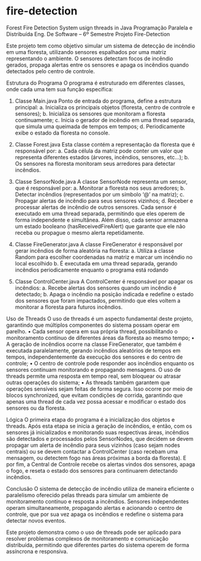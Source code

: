 # fire-detection
Forest Fire Detection System usign threads in Java
Programação Paralela e Distribuída
Eng. De Software – 6º Semestre
Projeto Fire-Detection


Este projeto tem como objetivo simular um sistema de detecção de incêndio em uma floresta, utilizando sensores espalhados por uma matriz representando o ambiente. O sensores detectam focos de incêndio gerados, propaga alertas entre os sensores e apaga os incêndios quando detectados pelo centro de controle.

Estrutura do Programa
O programa é estruturado em diferentes classes, onde cada uma tem sua função específica:
1.	Classe Main.java
Ponto de entrada do programa, define a estrutura principal:
a.	Inicializa os principais objetos (floresta, centro de controle e sensores);
b.	Inicializa os sensores que monitoram a floresta continuamente;
c.	Inicia o gerador de incêndio em uma thread separada, que simula uma queimada de tempos em tempos;
d.	Periodicamente exibe o estado da floresta no console.
2.	Classe Forest.java
Esta classe contém a representação da floresta que é responsável por:
a.	Cada célula da matriz pode conter um valor que representa diferentes estados (árvores, incêndios, sensores,  etc...);
b.	Os sensores na floresta monitoram seus arredores para detectar incêndios.
3.	Classe SensorNode.java
A classe SensorNode representa um sensor, que é responsável por:
a.	Monitorar a floresta nos seus arredores;
b.	Detectar incêndios (representados por um símbolo ‘@’ na matriz);
c.	Propagar alertas de incêndio para seus sensores vizinhos;
d.	Receber e processar alertas de incêndio de outros sensores.
Cada sensor é executado em uma thread separada, permitindo que eles operem de forma independente e simultânea. Além disso, cada sensor armazena um estado booleano (hasReceivedFireAlert) que garante que ele não receba ou propague o mesmo alerta repetidamente.




4.	Classe FireGenerator.java
A classe FireGenerator é responsável por gerar incêndios de forma aleatória na floresta:
a.	Utiliza a classe Random para escolher coordenadas na matriz e marcar um incêndio no local escolhido
b.	É executada em uma thread separada, gerando incêndios periodicamente enquanto o programa está rodando
5.	Classe ControlCenter.java
A ControlCenter é responsável por apagar os incêndios:
a.	Recebe alertas dos sensores quando um incêndio é detectado;
b.	Apaga o incêndio na posição indicada e redefine o estado dos sensores que foram impactados, permitindo que eles voltem a monitorar a floresta para futuros incêndios.

Uso de Threads
O uso de threads é um aspecto fundamental deste projeto, garantindo que múltiplos componentes do sistema possam operar em parelho.
•	Cada sensor opera em sua própria thread, possibilitando o monitoramento contínuo de diferentes áreas da floresta ao mesmo tempo;
•	A geração de incêndios ocorre na classe FireGenerator, que também é executada paralelamente, gerando incêndios aleatórios de tempos em tempos, independentemente da execução dos sensores e do centro de controle;
•	O centro de controle pode responder aos incêndios enquanto os sensores continuam monitorando e propagando mensagens. O uso de threads permite uma resposta em tempo real, sem bloquear ou atrasar outras operações do sistema;
•	As threads também garantem que operações sensíveis sejam feitas de forma segura. Isso ocorre por meio de blocos synchronized, que evitam condições de corrida, garantindo que apenas uma thread de cada vez possa acessar e modificar o estado dos sensores ou da floresta.

Lógica
O primeira etapa do programa é a inicialização dos objetos e threads. Após esta etapa se inicia a geração de incêndios, e então, com os sensores já inicializados e monitorando suas respectivas áreas, incêndios são detectados e processados pelos SensorNodes, que decidem se devem propagar um alerta de incêndio para seus vizinhos (caso sejam nodes centrais) ou se devem contactar a ControlCenter (caso recebam uma mensagem, ou detectem fogo nas áreas próximas a borda da floresta). E por fim, a Central de Controle recebe os alertas vindos dos sensores, apaga o fogo, e reseta o estado dos sensores para continuarem detectando incêndios.

Conclusão
O sistema de detecção de incêndio utiliza de maneira eficiente o paralelismo oferecido pelas threads para simular um ambiente de monitoramento contínuo e resposta a incêndios. Sensores independentes operam simultaneamente, propagando alertas e acionando o centro de controle, que por sua vez apaga os incêndios e redefine o sistema para detectar novos eventos.

Este projeto demonstra como o uso de threads pode ser aplicado para resolver problemas complexos de monitoramento e comunicação distribuída, permitindo que diferentes partes do sistema operem de forma assíncrona e responsiva.
